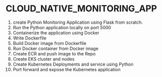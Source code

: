 # CLOUD_NATIVE_MONITORING_APP
1. create Python Monitoring Application using Flask from scratch.
2. Run the Python application locally on port 5000
3. Containerize the application using Docker
4. Write Dockerfile
5. Build Docker image from Dockerfile
6. Run Docker container from Docker image
7. Create ECR and push image to the Repo
8. Create EKS cluster and nodes
9. Create Kubernetes Deployments and service using Python
10. Port forward and expose the Kubernetes application 

